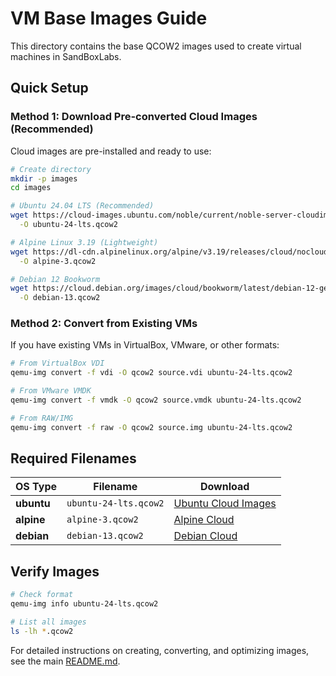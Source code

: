 # VM Base Images Guide

This directory contains the base QCOW2 images used to create virtual machines in SandBoxLabs.

## Quick Setup

### Method 1: Download Pre-converted Cloud Images (Recommended)

Cloud images are pre-installed and ready to use:

```bash
# Create directory
mkdir -p images
cd images

# Ubuntu 24.04 LTS (Recommended)
wget https://cloud-images.ubuntu.com/noble/current/noble-server-cloudimg-amd64.img \
  -O ubuntu-24-lts.qcow2

# Alpine Linux 3.19 (Lightweight)
wget https://dl-cdn.alpinelinux.org/alpine/v3.19/releases/cloud/nocloud_alpine-3.19.1-x86_64-uefi-cloudinit-r0.qcow2 \
  -O alpine-3.qcow2

# Debian 12 Bookworm
wget https://cloud.debian.org/images/cloud/bookworm/latest/debian-12-generic-amd64.qcow2 \
  -O debian-13.qcow2
```

### Method 2: Convert from Existing VMs

If you have existing VMs in VirtualBox, VMware, or other formats:

```bash
# From VirtualBox VDI
qemu-img convert -f vdi -O qcow2 source.vdi ubuntu-24-lts.qcow2

# From VMware VMDK
qemu-img convert -f vmdk -O qcow2 source.vmdk ubuntu-24-lts.qcow2

# From RAW/IMG
qemu-img convert -f raw -O qcow2 source.img ubuntu-24-lts.qcow2
```

## Required Filenames

| OS Type | Filename | Download |
|---------|----------|----------|
| **ubuntu** | `ubuntu-24-lts.qcow2` | [Ubuntu Cloud Images](https://cloud-images.ubuntu.com/) |
| **alpine** | `alpine-3.qcow2` | [Alpine Cloud](https://alpinelinux.org/cloud/) |
| **debian** | `debian-13.qcow2` | [Debian Cloud](https://cloud.debian.org/images/cloud/) |

## Verify Images

```bash
# Check format
qemu-img info ubuntu-24-lts.qcow2

# List all images
ls -lh *.qcow2
```

For detailed instructions on creating, converting, and optimizing images, see the main [README.md](../README.md#base-vm-images-setup).
